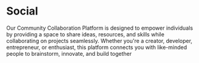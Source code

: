 # Social
Our Community Collaboration Platform is designed to empower individuals by providing a space to share ideas, resources, and skills while collaborating on projects seamlessly. Whether you're a creator, developer, entrepreneur, or enthusiast, this platform connects you with like-minded people to brainstorm, innovate, and build together

